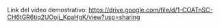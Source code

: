 Link del video demostrativo: https://drive.google.com/file/d/1-COATnSC-CH6tGR6tiq2UOojj_KpaHgK/view?usp=sharing
